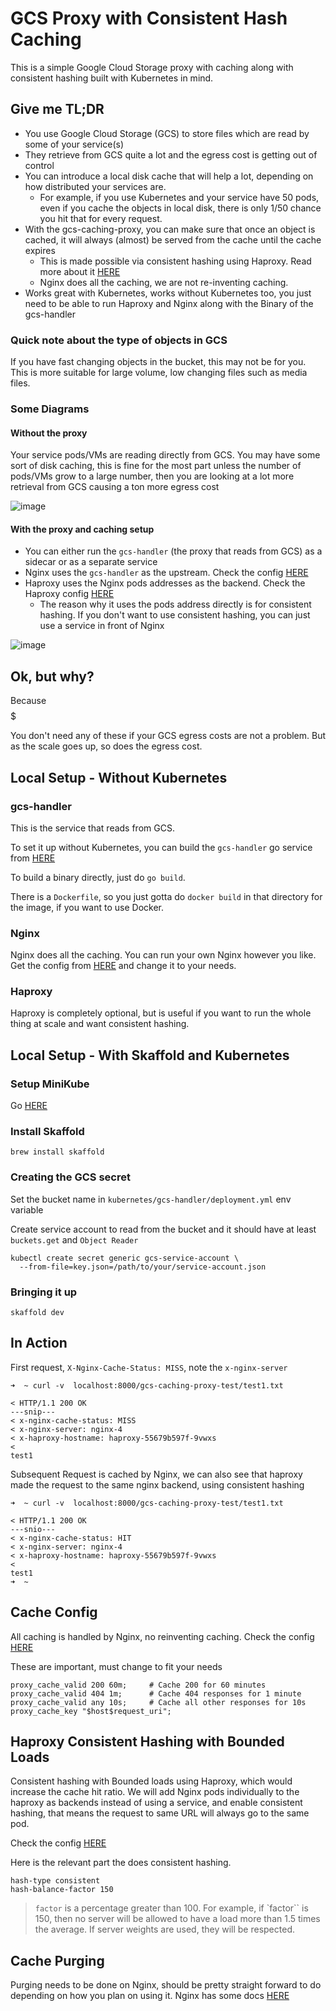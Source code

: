 # GCS Proxy with Consistent Hash Caching

This is a simple Google Cloud Storage proxy with caching along with consistent hashing built with Kubernetes in mind.

## Give me TL;DR

- You use Google Cloud Storage (GCS) to store files which are read by some of your service(s)
- They retrieve from GCS quite a lot and the egress cost is getting out of control
- You can introduce a local disk cache that will help a lot, depending on how distributed your services are.
    - For example, if you use Kubernetes and your service have 50 pods, even if you cache the objects in local disk, there is only 1/50 chance you hit that for every request.
- With the gcs-caching-proxy, you can make sure that once an object is cached, it will always (almost) be served from the cache until the cache expires
    - This is made possible via consistent hashing using Haproxy. Read more about it [HERE](https://docs.haproxy.org/2.8/configuration.html#hash-type)
    - Nginx does all the caching, we are not re-inventing caching. 
- Works great with Kubernetes, works without Kubernetes too, you just need to be able to run Haproxy and Nginx along with the Binary of the gcs-handler

### Quick note about the type of objects in GCS

If you have fast changing objects in the bucket, this may not be for you. This is more suitable for large volume, low changing files such as media files.

### Some Diagrams

#### Without the proxy

Your service pods/VMs are reading directly from GCS. You may have some sort of disk caching, this is fine for the most part unless the number of pods/VMs
grow to a large number, then you are looking at a lot more retrieval from GCS causing a ton more egress cost

![image](https://github.com/MansoorMajeed/gcs-caching-proxy/assets/12676196/c5240b32-b4d3-4392-8933-18cbc9d2fd2d)

#### With the proxy and caching setup

- You can either run the `gcs-handler` (the proxy that reads from GCS) as a sidecar or as a separate service
- Nginx uses the `gcs-handler` as the upstream. Check the config [HERE](./kubernetes/nginx/config.yml)
- Haproxy uses the Nginx pods addresses as the backend. Check the Haproxy config [HERE](./kubernetes/haproxy/config.yml)
    - The reason why it uses the pods address directly is for consistent hashing. If you don't want to use consistent hashing, you can just use a service in front of Nginx

![image](https://github.com/MansoorMajeed/gcs-caching-proxy/assets/12676196/c260f900-1835-4312-9423-8ffd05527900)

## Ok, but why?

Because $$$$$

You don't need any of these if your GCS egress costs are not a problem. But as the scale goes up, so does the egress cost.

## Local Setup -  Without Kubernetes

### gcs-handler

This is the service that reads from GCS.

To set it up without Kubernetes, you can build the `gcs-handler` go service from [HERE](./cache-service/gcs-handler/)

To build a binary directly, just do `go build`.

There is a `Dockerfile`, so you just gotta do `docker build` in that directory for the image, if you want to use Docker.

### Nginx

Nginx does all the caching. You can run your own Nginx however you like. Get the config from [HERE](./kubernetes/nginx/config.yml) and change it to your needs.

### Haproxy

Haproxy is completely optional, but is useful if you want to run the whole thing at scale and want
consistent hashing.

## Local Setup - With Skaffold and Kubernetes

### Setup MiniKube

Go [HERE](https://minikube.sigs.k8s.io/docs/start/)

### Install Skaffold

```
brew install skaffold
```

### Creating the GCS secret

Set the bucket name in `kubernetes/gcs-handler/deployment.yml` env variable

Create service account to read from the bucket and it should have at least `buckets.get` and `Object Reader`

```
kubectl create secret generic gcs-service-account \
  --from-file=key.json=/path/to/your/service-account.json
```


### Bringing it up

```
skaffold dev
```


## In Action

First request, `X-Nginx-Cache-Status: MISS`, note the `x-nginx-server`

```
➜  ~ curl -v  localhost:8000/gcs-caching-proxy-test/test1.txt

< HTTP/1.1 200 OK
---snip---
< x-nginx-cache-status: MISS
< x-nginx-server: nginx-4
< x-haproxy-hostname: haproxy-55679b597f-9vwxs
<
test1
```

Subsequent Request is cached by Nginx, we can also see that haproxy made the request to the same nginx backend, using consistent hashing

```
➜  ~ curl -v  localhost:8000/gcs-caching-proxy-test/test1.txt

< HTTP/1.1 200 OK
---snio---
< x-nginx-cache-status: HIT
< x-nginx-server: nginx-4
< x-haproxy-hostname: haproxy-55679b597f-9vwxs
<
test1
➜  ~
```

## Cache Config

All caching is handled by Nginx, no reinventing caching.
Check the config [HERE](./kubernetes/nginx/config.yml)


These are important, must change to fit your needs
```
proxy_cache_valid 200 60m;     # Cache 200 for 60 minutes
proxy_cache_valid 404 1m;      # Cache 404 responses for 1 minute
proxy_cache_valid any 10s;     # Cache all other responses for 10s
proxy_cache_key "$host$request_uri";
```


## Haproxy Consistent Hashing with Bounded Loads

Consistent hashing with Bounded loads using Haproxy, which would increase the cache hit ratio.
We will add Nginx pods individually to the haproxy as backends instead of using a service, and
enable consistent hashing, that means the request to same URL will always go to the same pod.

Check the config [HERE](./kubernetes/haproxy/config.yml)

Here is the relevant part the does consistent hashing.
```
hash-type consistent
hash-balance-factor 150
```

> `factor` is a percentage greater than 100. For example, if `factor`` is 150,
> then no server will be allowed to have a load more than 1.5 times the average.
> If server weights are used, they will be respected.


## Cache Purging

Purging needs to be done on Nginx, should be pretty straight forward to do depending on how you plan on using it.
Nginx has some docs [HERE](https://docs.nginx.com/nginx/admin-guide/content-cache/content-caching/#purging-content-from-the-cache)
